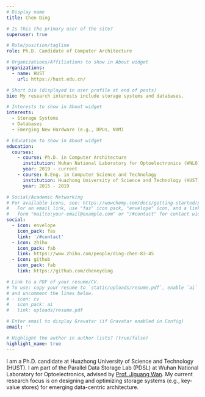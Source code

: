 ```yaml
---
# Display name
title: Chen Ding

# Is this the primary user of the site?
superuser: true

# Role/position/tagline
role: Ph.D. Candidate of Computer Architecture

# Organizations/Affiliations to show in About widget
organizations:
  - name: HUST
    url: https://hust.edu.cn/

# Short bio (displayed in user profile at end of posts)
bio: My research interests include storage systems and databases.

# Interests to show in About widget
interests:
  - Storage Systems
  - Databases
  - Emerging New Hardware (e.g., DPUs, NVM)

# Education to show in About widget
education:
  courses:
    - course: Ph.D. in Computer Architecture
      institution: Wuhan National Laboratory for Optoelectronics (WNLO)
      year: 2019 - current
    - course: B.Eng. in Computer Science and Technology
      institution: Huazhong University of Science and Technology (HUST)
      year: 2015 - 2019

# Social/Academic Networking
# For available icons, see: https://wowchemy.com/docs/getting-started/page-builder/#icons
#   For an email link, use "fas" icon pack, "envelope" icon, and a link in the
#   form "mailto:your-email@example.com" or "/#contact" for contact widget.
social:
  - icon: envelope
    icon_pack: fas
    link: '/#contact'
  - icon: zhihu
    icon_pack: fab
    link: https://www.zhihu.com/people/ding-chen-83-45
  - icon: github
    icon_pack: fab
    link: https://github.com/cheneyding

# Link to a PDF of your resume/CV.
# To use: copy your resume to `static/uploads/resume.pdf`, enable `ai` icons in `params.toml`,
# and uncomment the lines below.
# - icon: cv
#   icon_pack: ai
#   link: uploads/resume.pdf

# Enter email to display Gravatar (if Gravatar enabled in Config)
email: ''

# Highlight the author in author lists? (true/false)
highlight_name: true
---
```



I am a Ph.D. candidate at Huazhong University of Science and Technology (HUST). I am part of the Parallel Data Storage Lab (PDSL) at Wuhan National Laboratory for Optoelectronics, advised by [Prof. Jiguang Wan](http://faculty.hust.edu.cn/wanjiguang/en/index.htm). My current research focus is on designing and optimizing storage systems (e.g., key-value stores) for emerging data-centric architecture. 
